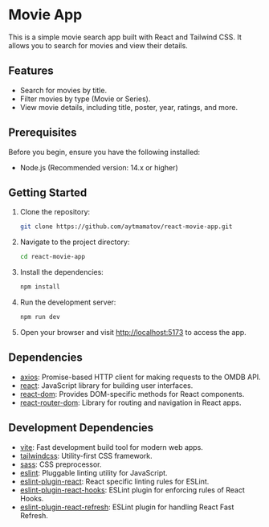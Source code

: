 # Movie App

This is a simple movie search app built with React and Tailwind CSS. It allows you to search for movies and view their details.

## Features

- Search for movies by title.
- Filter movies by type (Movie or Series).
- View movie details, including title, poster, year, ratings, and more.

## Prerequisites

Before you begin, ensure you have the following installed:

- Node.js (Recommended version: 14.x or higher)

## Getting Started

1. Clone the repository:

   ```sh
   git clone https://github.com/aytmamatov/react-movie-app.git
   ```

2. Navigate to the project directory:

   ```sh
   cd react-movie-app
   ```

3. Install the dependencies:

   ```sh
   npm install
   ```

4. Run the development server:

   ```sh
   npm run dev
   ```

5. Open your browser and visit [http://localhost:5173](http://localhost:5173) to access the app.

## Dependencies

- [axios](https://axios-http.com/): Promise-based HTTP client for making requests to the OMDB API.
- [react](https://reactjs.org/): JavaScript library for building user interfaces.
- [react-dom](https://reactjs.org/docs/react-dom.html): Provides DOM-specific methods for React components.
- [react-router-dom](https://reactrouter.com/web/guides/quick-start): Library for routing and navigation in React apps.

## Development Dependencies

- [vite](https://vitejs.dev/): Fast development build tool for modern web apps.
- [tailwindcss](https://tailwindcss.com/): Utility-first CSS framework.
- [sass](https://sass-lang.com/): CSS preprocessor.
- [eslint](https://eslint.org/): Pluggable linting utility for JavaScript.
- [eslint-plugin-react](https://www.npmjs.com/package/eslint-plugin-react): React specific linting rules for ESLint.
- [eslint-plugin-react-hooks](https://www.npmjs.com/package/eslint-plugin-react-hooks): ESLint plugin for enforcing rules of React Hooks.
- [eslint-plugin-react-refresh](https://www.npmjs.com/package/eslint-plugin-react-refresh): ESLint plugin for handling React Fast Refresh.
